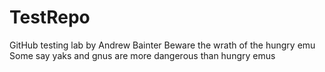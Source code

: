 # TestRepo
GitHub testing lab by Andrew Bainter
Beware the wrath of the hungry emu
Some say yaks and gnus are more dangerous than hungry emus
